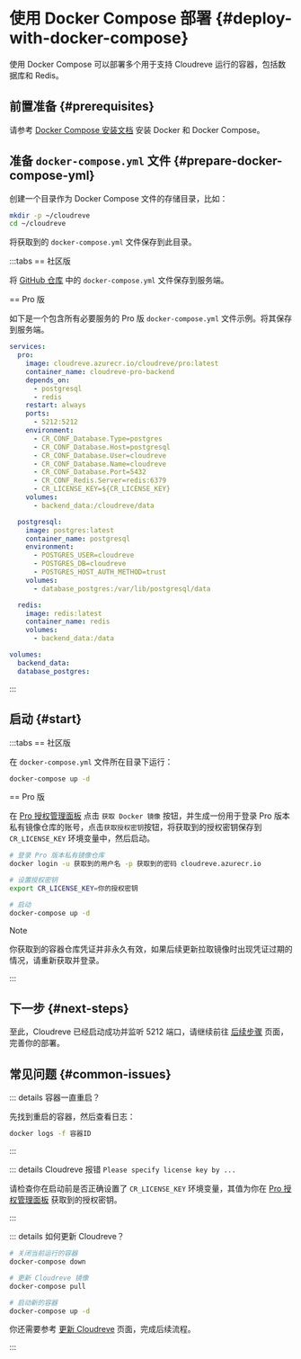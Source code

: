 # 使用 Docker Compose 部署 {#deploy-with-docker-compose}

使用 Docker Compose 可以部署多个用于支持 Cloudreve 运行的容器，包括数据库和 Redis。

## 前置准备 {#prerequisites}

请参考 [Docker Compose 安装文档](https://docs.docker.com/compose/install/) 安装 Docker 和 Docker Compose。

## 准备 `docker-compose.yml` 文件 {#prepare-docker-compose-yml}

创建一个目录作为 Docker Compose 文件的存储目录，比如：

```bash
mkdir -p ~/cloudreve
cd ~/cloudreve
```

将获取到的 `docker-compose.yml` 文件保存到此目录。

:::tabs
== 社区版

将 [GitHub 仓库](https://github.com/cloudreve/Cloudreve/blob/master/docker-compose.yml) 中的 `docker-compose.yml` 文件保存到服务端。

== Pro 版

如下是一个包含所有必要服务的 Pro 版 `docker-compose.yml` 文件示例。将其保存到服务端。

```yaml
services:
  pro:
    image: cloudreve.azurecr.io/cloudreve/pro:latest
    container_name: cloudreve-pro-backend
    depends_on:
      - postgresql
      - redis
    restart: always
    ports:
      - 5212:5212
    environment:
      - CR_CONF_Database.Type=postgres
      - CR_CONF_Database.Host=postgresql
      - CR_CONF_Database.User=cloudreve
      - CR_CONF_Database.Name=cloudreve
      - CR_CONF_Database.Port=5432
      - CR_CONF_Redis.Server=redis:6379
      - CR_LICENSE_KEY=${CR_LICENSE_KEY}
    volumes:
      - backend_data:/cloudreve/data

  postgresql:
    image: postgres:latest
    container_name: postgresql
    environment:
      - POSTGRES_USER=cloudreve
      - POSTGRES_DB=cloudreve
      - POSTGRES_HOST_AUTH_METHOD=trust
    volumes:
      - database_postgres:/var/lib/postgresql/data

  redis:
    image: redis:latest
    container_name: redis
    volumes:
      - backend_data:/data

volumes:
  backend_data:
  database_postgres:
```

:::

## 启动 {#start}

:::tabs
== 社区版

在 `docker-compose.yml` 文件所在目录下运行：

```bash
docker-compose up -d
```

== Pro 版

在 [Pro 授权管理面板](https://cloudreve.org/login) 点击 `获取 Docker 镜像` 按钮，并生成一份用于登录 Pro 版本私有镜像仓库的账号，点击`获取授权密钥`按钮，将获取到的授权密钥保存到 `CR_LICENSE_KEY` 环境变量中，然后启动。

```bash
# 登录 Pro 版本私有镜像仓库
docker login -u 获取到的用户名 -p 获取到的密码 cloudreve.azurecr.io

# 设置授权密钥
export CR_LICENSE_KEY=你的授权密钥

# 启动
docker-compose up -d
```

> [!NOTE]
> 你获取到的容器仓库凭证并非永久有效，如果后续更新拉取镜像时出现凭证过期的情况，请重新获取并登录。

:::

## 下一步 {#next-steps}

至此，Cloudreve 已经启动成功并监听 5212 端口，请继续前往 [后续步骤](./configure) 页面，完善你的部署。

## 常见问题 {#common-issues}

::: details 容器一直重启？

先找到重启的容器，然后查看日志：

```bash
docker logs -f 容器ID
```

:::

::: details Cloudreve 报错 `Please specify license key by ...`

请检查你在启动前是否正确设置了 `CR_LICENSE_KEY` 环境变量，其值为你在 [Pro 授权管理面板](https://cloudreve.org/login) 获取到的授权密钥。

:::

::: details 如何更新 Cloudreve？

```bash
# 关闭当前运行的容器
docker-compose down

# 更新 Cloudreve 镜像
docker-compose pull

# 启动新的容器
docker-compose up -d
```

你还需要参考 [更新 Cloudreve](../../maintain/upgrade) 页面，完成后续流程。

:::
